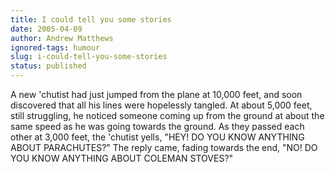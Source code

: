 ```yaml
---
title: I could tell you some stories
date: 2005-04-09
author: Andrew Matthews
ignored-tags: humour
slug: i-could-tell-you-some-stories
status: published
---
```


A new 'chutist had just jumped from the plane at 10,000 feet, and soon
discovered that all his lines were hopelessly tangled. At about 5,000 feet,
still struggling, he noticed someone coming up from the ground at about the same
speed as he was going towards the ground. As they passed each other at 3,000
feet, the 'chutist yells, "HEY! DO YOU KNOW ANYTHING ABOUT PARACHUTES?" The
reply came, fading towards the end, "NO! DO YOU KNOW ANYTHING ABOUT COLEMAN
STOVES?"
